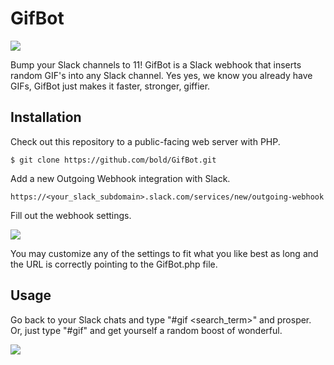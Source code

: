 GifBot
======

<img src="http://hellobold.com/slack/gifbot-logo.gif?new" />

Bump your Slack channels to 11! GifBot is a Slack webhook that inserts random GIF's into any Slack channel. Yes yes, we know you already have GIFs, GifBot just makes it faster, stronger, giffier.

## Installation

Check out this repository to a public-facing web server with PHP.

```
$ git clone https://github.com/bold/GifBot.git
```

Add a new Outgoing Webhook integration with Slack.

```
https://<your_slack_subdomain>.slack.com/services/new/outgoing-webhook
```

Fill out the webhook settings.

<img src="http://hellobold.com/slack/gifbot-setup.jpg" />

You may customize any of the settings to fit what you like best as long and the URL is correctly pointing to the GifBot.php file.

## Usage

Go back to your Slack chats and type "#gif &lt;search_term&gt;" and prosper. Or, just type "#gif" and get yourself a random boost of wonderful.

<img src="http://hellobold.com/slack/gifbot-demo.jpg" />
